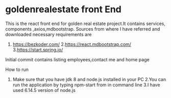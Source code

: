 # goldenrealestate front End
This is the react front end for golden real estate project.It contains services, components ,axios,mdbootstrap.
Sources from where I have referred and downloaded necessary requirements are 
1. https://bezkoder.com/
2.https://react.mdbootstrap.com/
3.https://start.spring.io/

Initial commit contains listing employees,contact me and home page 

How to run 

1. Make sure that you have jdk 8 and node.js installed in your PC 
2.You can run the application by typing npm-start from <Your directory><react-crud> in command line
3.I have used 6.14.5 version of node.js
